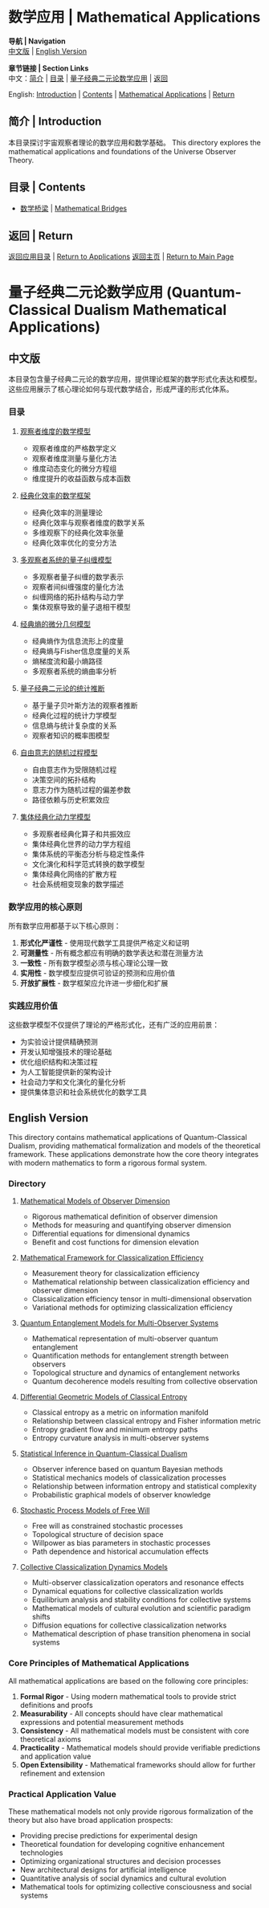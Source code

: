 # 数学应用 | Mathematical Applications

**导航 | Navigation**  
[中文版](#中文版) | [English Version](#english-version)  

**章节链接 | Section Links**  
中文：[简介](#简介--introduction) | [目录](#目录--contents) | [量子经典二元论数学应用](#量子经典二元论数学应用-quantum-classical-dualism-mathematical-applications) | [返回](#返回--return)  

English: [Introduction](#简介--introduction) | [Contents](#目录--contents) | [Mathematical Applications](#量子经典二元论数学应用-quantum-classical-dualism-mathematical-applications) | [Return](#返回--return)

## 简介 | Introduction

本目录探讨宇宙观察者理论的数学应用和数学基础。
This directory explores the mathematical applications and foundations of the Universe Observer Theory.

## 目录 | Contents

- [数学桥梁](mathematical_bridges.md) | [Mathematical Bridges](mathematical_bridges.md)

## 返回 | Return

[返回应用目录](../README.md) | [Return to Applications](../README.md)
[返回主页](../../README.md) | [Return to Main Page](../../README.md)

# 量子经典二元论数学应用 (Quantum-Classical Dualism Mathematical Applications)

## 中文版

本目录包含量子经典二元论的数学应用，提供理论框架的数学形式化表达和模型。这些应用展示了核心理论如何与现代数学结合，形成严谨的形式化体系。

### 目录

1. [观察者维度的数学模型](observer_dimension_math.md)
   - 观察者维度的严格数学定义
   - 观察者维度测量与量化方法
   - 维度动态变化的微分方程组
   - 维度提升的收益函数与成本函数

2. [经典化效率的数学框架](classicalization_efficiency_math.md)
   - 经典化效率的测量理论
   - 经典化效率与观察者维度的数学关系
   - 多维观察下的经典化效率张量
   - 经典化效率优化的变分方法

3. [多观察者系统的量子纠缠模型](multi_observer_entanglement.md)
   - 多观察者量子纠缠的数学表示
   - 观察者间纠缠强度的量化方法
   - 纠缠网络的拓扑结构与动力学
   - 集体观察导致的量子退相干模型

4. [经典熵的微分几何模型](classical_entropy_geometry.md)
   - 经典熵作为信息流形上的度量
   - 经典熵与Fisher信息度量的关系
   - 熵梯度流和最小熵路径
   - 多观察者系统的熵曲率分析

5. [量子经典二元论的统计推断](statistical_inference.md)
   - 基于量子贝叶斯方法的观察者推断
   - 经典化过程的统计力学模型
   - 信息熵与统计复杂度的关系
   - 观察者知识的概率图模型

6. [自由意志的随机过程模型](free_will_stochastic.md)
   - 自由意志作为受限随机过程
   - 决策空间的拓扑结构
   - 意志力作为随机过程的偏差参数
   - 路径依赖与历史积累效应

7. [集体经典化动力学模型](collective_dynamics_models.md)
   - 多观察者经典化算子和共振效应
   - 集体经典化世界的动力学方程组
   - 集体系统的平衡态分析与稳定性条件
   - 文化演化和科学范式转换的数学模型
   - 集体经典化网络的扩散方程
   - 社会系统相变现象的数学描述

### 数学应用的核心原则

所有数学应用都基于以下核心原则：

1. **形式化严谨性** - 使用现代数学工具提供严格定义和证明
2. **可测量性** - 所有概念都应有明确的数学表达和潜在测量方法
3. **一致性** - 所有数学模型必须与核心理论公理一致
4. **实用性** - 数学模型应提供可验证的预测和应用价值
5. **开放扩展性** - 数学框架应允许进一步细化和扩展

### 实践应用价值

这些数学模型不仅提供了理论的严格形式化，还有广泛的应用前景：

- 为实验设计提供精确预测
- 开发认知增强技术的理论基础
- 优化组织结构和决策过程
- 为人工智能提供新的架构设计
- 社会动力学和文化演化的量化分析
- 提供集体意识和社会系统优化的数学工具

## English Version

This directory contains mathematical applications of Quantum-Classical Dualism, providing mathematical formalization and models of the theoretical framework. These applications demonstrate how the core theory integrates with modern mathematics to form a rigorous formal system.

### Directory

1. [Mathematical Models of Observer Dimension](observer_dimension_math.md)
   - Rigorous mathematical definition of observer dimension
   - Methods for measuring and quantifying observer dimension
   - Differential equations for dimensional dynamics
   - Benefit and cost functions for dimension elevation

2. [Mathematical Framework for Classicalization Efficiency](classicalization_efficiency_math.md)
   - Measurement theory for classicalization efficiency
   - Mathematical relationship between classicalization efficiency and observer dimension
   - Classicalization efficiency tensor in multi-dimensional observation
   - Variational methods for optimizing classicalization efficiency

3. [Quantum Entanglement Models for Multi-Observer Systems](multi_observer_entanglement.md)
   - Mathematical representation of multi-observer quantum entanglement
   - Quantification methods for entanglement strength between observers
   - Topological structure and dynamics of entanglement networks
   - Quantum decoherence models resulting from collective observation

4. [Differential Geometric Models of Classical Entropy](classical_entropy_geometry.md)
   - Classical entropy as a metric on information manifold
   - Relationship between classical entropy and Fisher information metric
   - Entropy gradient flow and minimum entropy paths
   - Entropy curvature analysis in multi-observer systems

5. [Statistical Inference in Quantum-Classical Dualism](statistical_inference.md)
   - Observer inference based on quantum Bayesian methods
   - Statistical mechanics models of classicalization processes
   - Relationship between information entropy and statistical complexity
   - Probabilistic graphical models of observer knowledge

6. [Stochastic Process Models of Free Will](free_will_stochastic.md)
   - Free will as constrained stochastic processes
   - Topological structure of decision space
   - Willpower as bias parameters in stochastic processes
   - Path dependence and historical accumulation effects

7. [Collective Classicalization Dynamics Models](collective_dynamics_models.md)
   - Multi-observer classicalization operators and resonance effects
   - Dynamical equations for collective classicalization worlds
   - Equilibrium analysis and stability conditions for collective systems
   - Mathematical models of cultural evolution and scientific paradigm shifts
   - Diffusion equations for collective classicalization networks
   - Mathematical description of phase transition phenomena in social systems

### Core Principles of Mathematical Applications

All mathematical applications are based on the following core principles:

1. **Formal Rigor** - Using modern mathematical tools to provide strict definitions and proofs
2. **Measurability** - All concepts should have clear mathematical expressions and potential measurement methods
3. **Consistency** - All mathematical models must be consistent with core theoretical axioms
4. **Practicality** - Mathematical models should provide verifiable predictions and application value
5. **Open Extensibility** - Mathematical frameworks should allow for further refinement and extension

### Practical Application Value

These mathematical models not only provide rigorous formalization of the theory but also have broad application prospects:

- Providing precise predictions for experimental design
- Theoretical foundation for developing cognitive enhancement technologies
- Optimizing organizational structures and decision processes
- New architectural designs for artificial intelligence
- Quantitative analysis of social dynamics and cultural evolution
- Mathematical tools for optimizing collective consciousness and social systems 